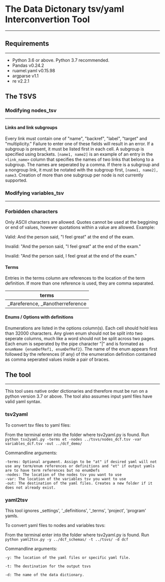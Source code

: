 # The Data Dictonary tsv/yaml Interconvertion Tool
---
## Requirements
---
* Python 3.6 or above. Python 3.7 recommended. 
* Pandas v0.24.2
* ruamel.yaml v0.15.98
* argparse v1.1
* re v2.2.1

## The TSVS
### Modifying nodes_tsv
---
#### Links and link subgroups
Every link must contain one of "name", "backref", "label", "target" and "multiplicity." Failure to enter one of these fields will result in an error. If a subgroup is present, it must be listed first in each cell. A subgroup is specified using brackets. ````[name1, name2]```` is an example of an entry in the `<link_name>` column that specifies the names of two links that belong to a subgroup. The names are seperated by a comma. If there is a subgroup and a nongroup link, it must be notated with the subgroup first, ````[name1, name2], name3````. Creation of more than one subgroup per node is not currently supported.

### Modifying variables_tsv
---
### Forbidden characters
Only ASCII characters are allowed. 
Quotes cannot be used at the beggining or end of values, however quotations within a value are allowed. Example:  

Valid: And the person said, "I feel great" at the end of the exam.  

Invalid: "And the person said, "I feel great" at the end of the exam."  

Invalid: "And the person said, I feel great at the end of the exam."  



#### Terms
Entries in the terms column are references to the location of the term definition. If more than one reference is used, they are comma separated.  

| terms                           | 
| -------------                     |
| _#areference, _#anotherreference  | 

#### Enums / Options with definitions
Enumerations are listed in the options column(s). Each cell should hold less than 32000 characters. Any given enum should not be split into two seperate columns, much like a word should not be split across two pages. Each enum is seperated by the pipe character "|" and is formated as ````enumName {enumDefRef1, enumDefRef2}````. The name of the enum appears first followed by the references (if any) of the enumeration definition contained as comma seperated values inside a pair of braces. 

## The tool
---
This tool uses native order dictionaries and therefore must be run on a python version 3.7 or above. The tool also assumes input yaml files have valid yaml syntax.

### tsv2yaml

To convert tsv files to yaml files:

From the terminal enter into the folder where tsv2yaml.py is found. 
Run  
`python tsv2yaml.py -terms et -nodes ../tsvs/nodes_dcf.tsv -var variables_dcf.tsv -out ../dcf_demo/`

Commandline arguments:  

`
-terms: Optional argument. Assign to be "at" if desired yaml will not use any term/enum references or definitions and "et" if output yamls are to have term references but no enumDefs
`  
`
-nodes: The location of the nodes tsv you want to use
`  
`
-var: The location of the variables tsv you want to use
`  
`
-out: The destination of the yaml files. Creates a new folder if it does not already exist.
`


### yaml2tsv

This tool ignores _settings', '_definitions', '_terms', 'project', 'program' yamls. 

To convert yaml files to nodes and variables tsvs:

From the terminal enter into the folder where tsv2yaml.py is found. Run 
````python yaml2tsv.py -y ../dcf_schemas/ -t ../tsvs/ -d dcf````

Commandline arguments:  

`
-y: The location of the yaml files or specific yaml file. 
`  

`
-t: The destination for the output tsvs  
`    

`
-d: The name of the data dictionary. 
`
